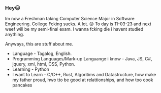 ### Hey😑

Im now a Freshman taking Computer Science Major in Software Engineering.
College Fcking sucks. A lot. 😐
To day is 11-03-23 and next weef will be my semi-final exam. I wanna fcking die i havent studied anything.

Anyways, this are stuff about me.
 
   - Language - Tagalog, English.
   - Programming Languages/Mark-up Languange i know - Java, JS, C#, jquery, xml, html, CSS, Python.
   - Learning - Python
   - I want to Learn - C/C++, Rust, Algoritims and Datastructure, how make my father proud, hwo tto be good at relattionships, and how too cook pancakes
